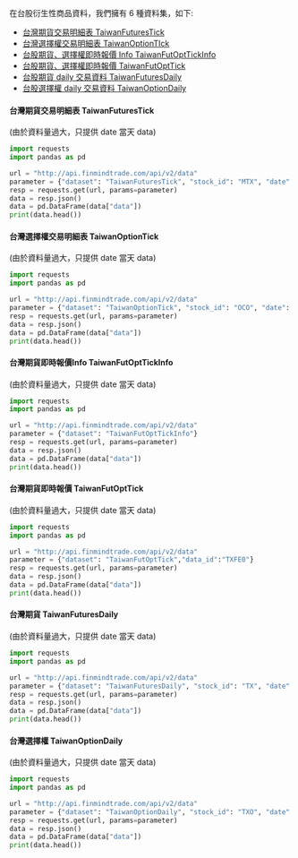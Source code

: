 
在台股衍生性商品資料，我們擁有 6 種資料集，如下:

- [台灣期貨交易明細表 TaiwanFuturesTick](https://finmind.github.io/tutor/TaiwanMarket/Derivative/#taiwanfuturestick)
- [台灣選擇權交易明細表 TaiwanOptionTIck](https://finmind.github.io/tutor/TaiwanMarket/Derivative/#taiwanoptiontick)
- [台股期貨、選擇權即時報價 Info TaiwanFutOptTickInfo](https://finmind.github.io/tutor/TaiwanMarket/Derivative/#info-taiwanfutopttickinfo)
- [台股期貨、選擇權即時報價 TaiwanFutOptTick](https://finmind.github.io/tutor/TaiwanMarket/Derivative/#taiwanfutopttick)
- [台股期貨 daily 交易資料 TaiwanFuturesDaily](https://finmind.github.io/tutor/TaiwanMarket/Derivative/#taiwanfuturesdaily)
- [台股選擇權 daily 交易資料 TaiwanOptionDaily](https://finmind.github.io/tutor/TaiwanMarket/Derivative/#taiwanoptiondaily)
#### 台灣期貨交易明細表 TaiwanFuturesTick
(由於資料量過大，只提供 date 當天 data)

```python
import requests
import pandas as pd

url = "http://api.finmindtrade.com/api/v2/data"
parameter = {"dataset": "TaiwanFuturesTick", "stock_id": "MTX", "date": "2019-09-02"}
resp = requests.get(url, params=parameter)
data = resp.json()
data = pd.DataFrame(data["data"])
print(data.head())
```

#### 台灣選擇權交易明細表 TaiwanOptionTick
(由於資料量過大，只提供 date 當天 data)

```python
import requests
import pandas as pd

url = "http://api.finmindtrade.com/api/v2/data"
parameter = {"dataset": "TaiwanOptionTick", "stock_id": "OCO", "date": "2019-09-05"}
resp = requests.get(url, params=parameter)
data = resp.json()
data = pd.DataFrame(data["data"])
print(data.head())
```

#### 台灣期貨即時報價Info TaiwanFutOptTickInfo
(由於資料量過大，只提供 date 當天 data)

```python
import requests
import pandas as pd

url = "http://api.finmindtrade.com/api/v2/data"
parameter = {"dataset": "TaiwanFutOptTickInfo"}
resp = requests.get(url, params=parameter)
data = resp.json()
data = pd.DataFrame(data["data"])
print(data.head())
```

#### 台灣期貨即時報價 TaiwanFutOptTick
(由於資料量過大，只提供 date 當天 data)

```python
import requests
import pandas as pd

url = "http://api.finmindtrade.com/api/v2/data"
parameter = {"dataset": "TaiwanFutOptTick","data_id":"TXFE0"}
resp = requests.get(url, params=parameter)
data = resp.json()
data = pd.DataFrame(data["data"])
print(data.head())
```

#### 台灣期貨 TaiwanFuturesDaily
(由於資料量過大，只提供 date 當天 data)

```python
import requests
import pandas as pd

url = "http://api.finmindtrade.com/api/v2/data"
parameter = {"dataset": "TaiwanFuturesDaily", "stock_id": "TX", "date": "2020-04-01", "end_date": "2020-04-10"}
resp = requests.get(url, params=parameter)
data = resp.json()
data = pd.DataFrame(data["data"])
print(data.head())
```

#### 台灣選擇權 TaiwanOptionDaily
(由於資料量過大，只提供 date 當天 data)

```python
import requests
import pandas as pd

url = "http://api.finmindtrade.com/api/v2/data"
parameter = {"dataset": "TaiwanOptionDaily", "stock_id": "TXO", "date": "2020-04-01", "end_date": "2020-04-10"}
resp = requests.get(url, params=parameter)
data = resp.json()
data = pd.DataFrame(data["data"])
print(data.head())
```



